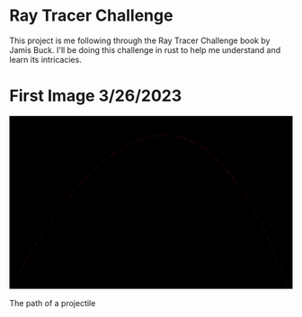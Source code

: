 # Ray Tracer Challenge
This project is me following through the Ray Tracer Challenge book by Jamis Buck.
I'll be doing this challenge in rust to help me understand and learn its intricacies.
# First Image 3/26/2023
![alt text](https://github.com/jmstevers/rust-ray-tracer-challenge/blob/main/output.jpg?raw=true)

The path of a projectile
